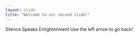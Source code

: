 ```yaml
---
layout: slide
title: "Welcome to our second slide!"
---
```

Silence Speaks Enlightenment
Use the left arrow to go back!
